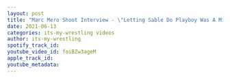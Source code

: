 ```yaml
---
layout: post
title: "Marc Mero Shoot Interview - \"Letting Sable Do Playboy Was A Mistake\""
date: 2021-06-13
categories: its-my-wrestling videos
author: its-my-wrestling
spotify_track_id: 
youtube_video_id: foiBZw3ageM
apple_track_id: 
youtube_metadata: 
---
```

